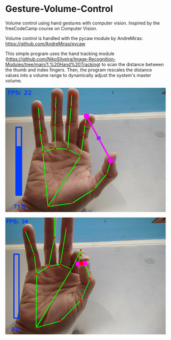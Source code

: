 # Gesture-Volume-Control
Volume control using hand gestures with computer vision. Inspired by the freeCodeCamp course on Computer Vision.

Volume control is handled with the pycaw module by AndreMiras: https://github.com/AndreMiras/pycaw

This simple program uses the hand tracking module (https://github.com/NikoSilveira/Image-Recognition-Modules/tree/main/1.%20Hand%20Tracking) to scan the distance between the thumb and index fingers. Then, the program rescales the distance values into a volume range to dynamically adjust the system's master volume.

![](images/img1.png)

![](images/img2.png)

